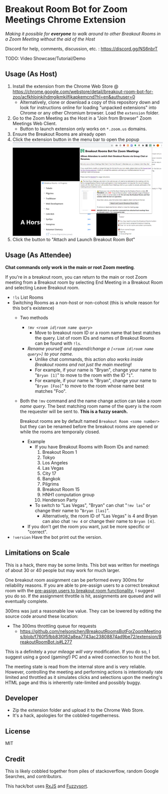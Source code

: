 # Breakout Room Bot for Zoom Meetings Chrome Extension

*Making it possible for **everyone** to walk around to other Breakout Rooms in a Zoom Meeting without the aid of the Host*

Discord for help, comments, discussion, etc. : https://discord.gg/NS6nbrT

TODO: Video Showcase/Tutorial/Demo

## Usage (As Host)

1. Install the extension from the Chrome Web Store @ https://chrome.google.com/webstore/detail/breakout-room-bot-for-zoo/acfkhlojnkihdmgikmkilfjkapkemcnd?hl=en&authuser=0
    * Alternatively, clone or download a copy of this repository down and look for instructions online for loading "unpacked extensions" into Chrome or any other Chromium browser. Load the `extension` folder.
2. Go to the Zoom Meeting as the Host in a "Join from Browser" Zoom Meetings Web Client.
    * Button to launch extension only works on `*.zoom.us` domains.
3. Ensure the Breakout Rooms are already open
4. Click the extension button in the menu bar to open the popup
    ![](launch.png)
5. Click the button to "Attach and Launch Breakout Room Bot"

## Usage (As Attendee)

**Chat commands only work in the main or root Zoom meeting**.

If you're in a breakout room, you can return to the main or root Zoom meeting from a Breakout room by selecting End Meeting in a Breakout Room and selecting Leave Breakout room.

* `!ls` List Rooms
* Switching Rooms as a non-host or non-cohost (this is whole reason for this bot's existence)
    * Two methods
        * *`!mv <room id|room name query>`*
            * Move to breakout room ID or a room name that best matches the query. List of room IDs and names of Breakout Rooms can be found with `!ls`.
        * *Rename yourself and append/change a `[<room id|room name query>]` to your name.*
            * Unlike chat commands, this action *also works inside Breakout rooms and not just the main meeting*!
            * For example, if your name is "Bryan", change your name to "`Bryan [1]`" to move to the room with the ID "`1`".
            * For example, if your name is "Bryan", change your name to "`Bryan [Foo]`" to move to the room whose name best matches "Foo".
    * Both the `!mv` command and the name change action can take a *room name query*.
      The best matching room name of the query is the room the requester will be sent to. **This is a fuzzy search.**

      Breakout rooms are by default named `Breakout Room <some number>` but they can be renamed before the breakout rooms are opened or while the rooms are temporaily closed.
        * Example
            * If you have Breakout Rooms with Room IDs and named:
                1. Breakout Room 1
                2. Tokyo
                3. Los Angeles
                4. Las Vegas
                5. City 17
                6. Bangkok
                7. Pilgrims
                8. Breakout Room 15
                9. HNH1 computation group
                10. Henderson Party
            * To switch to "Las Vegas", "Bryan" can chat "`!mv las`" or change their name to "`Bryan [las]`".
                * Alternatively, the room ID of "Las Vegas" is 4 and Bryan can also chat
                  `!mv 4` or change their name to `Bryan [4]`.
        * If you don't get the room you want, just be more specific or "correct".
* `!version` Have the bot print out the version.

## Limitations on Scale

This is a hack, there may be some limits. This bot was written for meetings of about 30 or 40 people but may work for much larger.

One breakout room assignment can be performed every 300ms for reliability reasons. If you are able to pre-assign users to a correct breakout room with the [pre-assign users to breakout room functionality][preassign], I suggest you do so. If the assignment throttle is hit, assignments are queued and will eventually complete.

300ms was just a reasonable low value. They can be lowered by editing the source code around these location:

* The 300ms throttling queue for requests
    * https://github.com/nelsonjchen/BreakoutRoomsBotForZoomMeetings/blob/f760f5fbb83f082a8ea7743ac23808874ad9be72/extension/BreakoutRoomBot.js#L277

This is a definitely a *your mileage will vary* modification. If you do so, I suggest using a good (gaming!) PC and a wired connection to host the bot.

The meeting state is read from the internal store and is very reliable. However, controlling the meeting and performing actions is intentionally rate limited and throttled as it simulates clicks
and selections upon the meeting's HTML page and this is inherently rate-limited and possibly buggy.


## Developer

* Zip the extension folder and upload it to the Chrome Web Store.
* It's a hack, apologies for the cobbled-togetherness.

## License

MIT

## Credit

This is likely cobbled together from piles of stackoverflow, random Google Searches, and contributors.

This hack/bot uses [RxJS][rxjs] and [Fuzzysort][fuzzysort].

[breakoutroominfo]: https://support.zoom.us/hc/en-us/articles/206476093-Enabling-breakout-rooms
[ocrbreakoutroombot]: https://github.com/ottoscholten/zoomChatBot
[desertpyhack]: https://www.meetup.com/Phoenix-Python-Meetup-Group/events/272227324/
[desertpy]: https://www.meetup.com/Phoenix-Python-Meetup-Group
[rxjs]: https://rxjs-dev.firebaseapp.com/
[fuzzysort]: https://github.com/farzher/fuzzysort
[preassign]: https://support.zoom.us/hc/en-us/articles/360032752671-Pre-assigning-participants-to-breakout-rooms